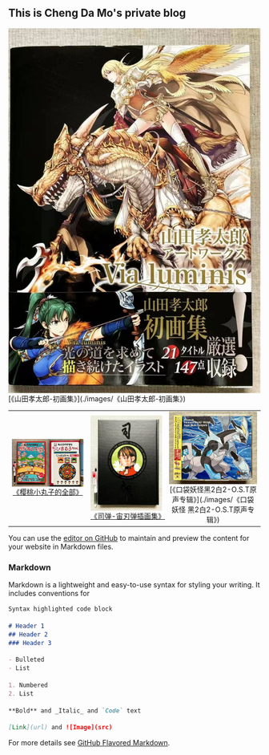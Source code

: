 ## This is Cheng Da Mo's private blog

 <div><img src="./images/《山田孝太郎-初画集》/微信图片_20240106145853.jpg" width = "800" alt="《山田孝太郎-初画集》" align=center /></div>
  [《山田孝太郎-初画集》](./images/《山田孝太郎-初画集》)


|      |      |      |
| :----: | :----: | :----: |
| <div><img src="./images/《樱桃小丸子的全部》/微信图片_20240106151749.jpg" width = "800" alt="《樱桃小丸子的全部》" align=center /></div> [《樱桃小丸子的全部》](./images/《樱桃小丸子的全部》)  | <div><img src="./images/《司弹-宙刃弹插画集》/微信图片_20240106150855.jpg" width = "800" alt="《司弹-宙刃弹插画集》" align=center /></div> [《司弹-宙刃弹插画集》](./images/《司弹-宙刃弹插画集》) | <div><img src="./images/《口袋妖怪 黑2白2-O.S.T原声专辑》/微信图片_20240106150616.jpg" width = "800" alt="《口袋妖怪 黑2白2-O.S.T原声专辑》" align=center /></div> [《口袋妖怪黑2白2-O.S.T原声专辑》](./images/《口袋妖怪 黑2白2-O.S.T原声专辑》) | <div><img src="./images/《恶魔城X历代记》UMD/微信图片_20240106150749.jpg" width = "800" alt="《恶魔城X历代记》UMD" align=center /></div> [《恶魔城X历代记》UMD](./《恶魔城X历代记》UMD) |  |  |

You can use the [editor on GitHub](https://github.com/chengmo03013106/momomomomo.github.io/edit/master/README.md) to maintain and preview the content for your website in Markdown files.


### Markdown

Markdown is a lightweight and easy-to-use syntax for styling your writing. It includes conventions for

```markdown
Syntax highlighted code block

# Header 1
## Header 2
### Header 3

- Bulleted
- List

1. Numbered
2. List

**Bold** and _Italic_ and `Code` text

[Link](url) and ![Image](src)
```

For more details see [GitHub Flavored Markdown](https://guides.github.com/features/mastering-markdown/).





















































































































































